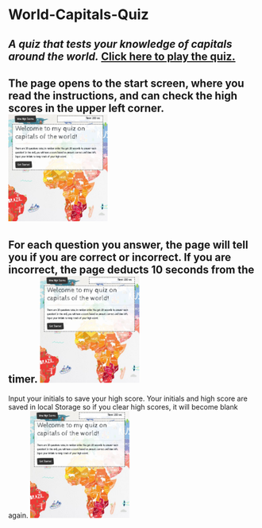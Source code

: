 # World-Capitals-Quiz
*A quiz that tests your knowledge of capitals around the world.*
[Click here to play the quiz.]( https://cml2377.github.io/World-Capitals-Quiz/)
------
The page opens to the start screen, where you read the instructions, and can check the high scores in the upper left corner.
<img src="assets/Screenshot1.png" width="200">
------
For each question you answer, the page will tell you if you are correct or incorrect. If you are incorrect, the page deducts 10 seconds from the timer.
<img src="assets/Screenshot1.png" width="200">
------
Input your initials to save your high score. Your initials and high score are saved in local Storage so if you clear high scores, it will become blank again. 
<img src="assets/Screenshot1.png" width="200">